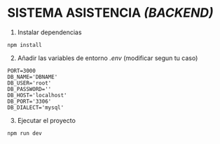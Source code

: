 # SISTEMA ASISTENCIA _(BACKEND)_

1. Instalar dependencias

```
npm install
```

2. Añadir las variables de entorno _.env_ (modificar segun tu caso)

```
PORT=3000
DB_NAME='DBNAME'
DB_USER='root'
DB_PASSWORD=''
DB_HOST='localhost'
DB_PORT='3306'
DB_DIALECT='mysql'
```

3. Ejecutar el proyecto

```
npm run dev
```
